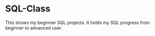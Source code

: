 # SQL-Class
This shows my beginner SQL projects. It holds my SQL progress from beginner to advanced user.
